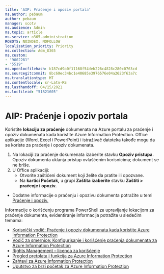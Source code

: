 ```yaml
---
title: 'AIP: Praćenje i opoziv portala'
ms.author: pebaum
author: pebaum
manager: scotv
ms.audience: Admin
ms.topic: article
ms.service: o365-administration
ROBOTS: NOINDEX, NOFOLLOW
localization_priority: Priority
ms.collection: Adm_O365
ms.custom:
- "9002281"
- "5519"
ms.openlocfilehash: b187cd9a0f11168f54deb226c4828c280c0763cd
ms.sourcegitcommit: 8bc60ec34bc1e40685e3976576e04a2623f63a7c
ms.translationtype: MT
ms.contentlocale: sr-Latn-RS
ms.lasthandoff: 04/15/2021
ms.locfileid: "51821605"
---
```

# <a name="aip-track-and-revoke-portal"></a>AIP: Praćenje i opoziv portala

Koristite **lokaciju za praćenje** dokumenata na Azure portalu za praćenje i opoziv dokumenata kada koristite Azure Information Protection. Office aplikacije (Word, Excel i PowerPoint) i istraživač datoteka takođe mogu da se koriste za praćenje i opoziv dokumenata.

1. Na lokaciji za praćenje dokumenata izaberite stavku **Opoziv pristupa**. Opoziv dokumenta uklanja pristup ovlašćenim korisnicima; dokument se ne briše.
2. U Office aplikaciji:
    - Otvorite zaštićeni dokument koji želite da pratite ili opozvane.
    - Na **kartici Početak,** u grupi **Zaštita izaberite** stavku **Zaštiti > praćenje i opoziv.**

- Dodatne informacije o praćenju i opozivu dokumenta potražite u temi [Praćenje i opoziv.](https://docs.microsoft.com/azure/information-protection/rms-client/client-track-revoke)

Informacije o korišćenju programa PowerShell za upravljanje lokacijom za praćenje dokumenta, evidentiranje informacija potražite u sledećim temama:
- [Korisnički vodič: Praćenje i opoziv dokumenata kada koristite Azure Information Protection](https://docs.microsoft.com/azure/information-protection/rms-client/client-track-revoke)
- [Vodič za smernice: Konfigurisanje i korišćenje praćenja dokumenata za Azure Information Protection](https://docs.microsoft.com/azure/information-protection/rms-client/client-admin-guide-document-tracking)
- [Rights Management – licenca za korišćenje](https://docs.microsoft.com/azure/information-protection/configure-usage-rights#rights-management-use-license)
- [Pregled pretplata i funkcija za Azure Information Protection](https://azure.microsoft.com/pricing/details/information-protection)
- [Zahtevi za Azure Information Protection](https://docs.microsoft.com/azure/information-protection/get-started/requirements)
- [Uputstvo za brzi početak za Azure Information Protection](https://docs.microsoft.com/azure/information-protection/get-started/infoprotect-quick-start-tutorial)
